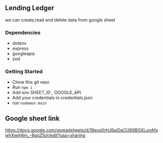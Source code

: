 ##  Lending Ledger 
we can create,read and delete data from google sheet

### Dependencies
- dotenv
- express
- googleapis
- zod

### Getting Started
- Clone this git repo
- Run `npm i`
- Add env SHEET_ID , GOOGLE_API
- Add your credentials in credentials.json
- run `nodemon main `

## Google sheet link
https://docs.google.com/spreadsheets/d/19exs0rHJ6piDaCU69BGXLunAfxwhXwjh6m_-8gqZ5oI/edit?usp=sharing
